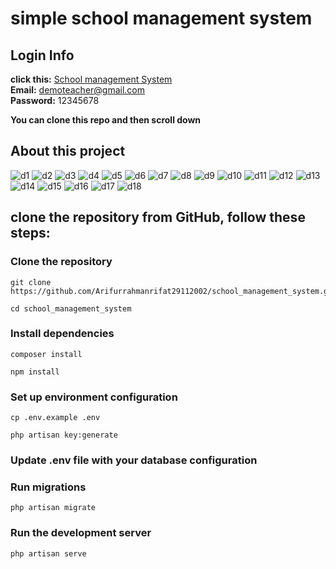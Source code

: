 # simple school management system 

## Login Info
**click this:** [School management System](https://sms.arifurrahmanrifat.com)<br>
**Email:** demoteacher@gmail.com<br>
**Password:** 12345678<br>

**You can clone this repo and then scroll down**
## About this project

![d1](https://github.com/Arifurrahmanrifat29112002/school_management/assets/98427204/2875e130-4c6d-4a71-8624-24cf567c725b)
![d2](https://github.com/Arifurrahmanrifat29112002/school_management/assets/98427204/d072e8b4-ac28-49fb-8ede-f1c824cb1848)
![d3](https://github.com/Arifurrahmanrifat29112002/school_management/assets/98427204/afa98f57-e9e0-403e-a3bc-b883aaddb6ee)
![d4](https://github.com/Arifurrahmanrifat29112002/school_management/assets/98427204/0ee3a0d8-9ad3-4291-9398-058585c2ee2b)
![d5](https://github.com/Arifurrahmanrifat29112002/school_management/assets/98427204/0415b6b8-7c81-423f-b781-139343301919)
![d6](https://github.com/Arifurrahmanrifat29112002/school_management/assets/98427204/c5eae86f-53e2-47dc-9a23-21ef86916829)
![d7](https://github.com/Arifurrahmanrifat29112002/school_management/assets/98427204/a21ff9e2-0121-4572-94a5-0c749ab4208a)
![d8](https://github.com/Arifurrahmanrifat29112002/school_management/assets/98427204/2fd9d7c3-65a8-465a-a6c0-b5adc9e013bd)
![d9](https://github.com/Arifurrahmanrifat29112002/school_management/assets/98427204/b748d4b6-8244-462c-8d27-80da2ad48cf2)
![d10](https://github.com/Arifurrahmanrifat29112002/school_management/assets/98427204/32923d22-4420-45dc-a566-deca286fd9ed)
![d11](https://github.com/Arifurrahmanrifat29112002/school_management/assets/98427204/5b5bde98-e947-4f6c-9dbd-43f0f7d70cd4)
![d12](https://github.com/Arifurrahmanrifat29112002/school_management/assets/98427204/d09f7b81-34e5-4102-ade4-933a4942bac5)
![d13](https://github.com/Arifurrahmanrifat29112002/school_management/assets/98427204/b94b4b42-a3ae-48d8-9db8-996769756ae0)
![d14](https://github.com/Arifurrahmanrifat29112002/school_management/assets/98427204/3145d925-54e8-4440-8cc8-e2d6a82d96a5)
![d15](https://github.com/Arifurrahmanrifat29112002/school_management/assets/98427204/8d999cd3-36d0-410e-8e3e-fa99d7fb6629)
![d16](https://github.com/Arifurrahmanrifat29112002/school_management/assets/98427204/4850deec-a81a-4cd8-b48f-13e7ba545a8b)
![d17](https://github.com/Arifurrahmanrifat29112002/school_management/assets/98427204/29462782-da62-4606-90f9-4214fff92d84)
![d18](https://github.com/Arifurrahmanrifat29112002/school_management/assets/98427204/17071d11-c4f7-4d83-9677-834fe37b1039)

## clone the repository from GitHub, follow these steps:
### Clone the repository
```
git clone https://github.com/Arifurrahmanrifat29112002/school_management_system.git
```
```
cd school_management_system
```

### Install dependencies
```
composer install
```
```
npm install
```

### Set up environment configuration
```
cp .env.example .env
```
```
php artisan key:generate
```

### Update .env file with your database configuration

### Run migrations
```
php artisan migrate
```
### Run the development server
```
php artisan serve
```


